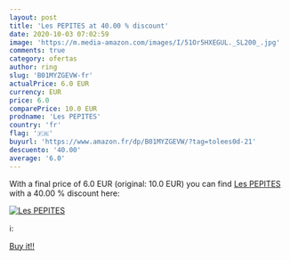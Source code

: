 ```yaml
---
layout: post
title: 'Les PEPITES at 40.00 % discount'
date: 2020-10-03 07:02:59
image: 'https://m.media-amazon.com/images/I/51Or5HXEGUL._SL200_.jpg'
comments: true
category: ofertas
author: ring
slug: 'B01MYZGEVW-fr'
actualPrice: 6.0 EUR
currency: EUR
price: 6.0
comparePrice: 10.0 EUR
prodname: 'Les PEPITES'
country: 'fr'
flag: '🇫🇷'
buyurl: 'https://www.amazon.fr/dp/B01MYZGEVW/?tag=tolees0d-21'
descuento: '40.00'
average: '6.0'
---
```


With a final price of 6.0 EUR (original: 10.0 EUR) you can find [Les PEPITES](https://www.amazon.fr/dp/B01MYZGEVW/?tag=tolees0d-21) with a  40.00 % discount here:

[![Les PEPITES](https://m.media-amazon.com/images/I/51Or5HXEGUL._SL200_.jpg)](https://www.amazon.fr/dp/B01MYZGEVW/?tag=tolees0d-21)

ℹ️:


[Buy it!!](https://www.amazon.fr/dp/B01MYZGEVW/?tag=tolees0d-21)
